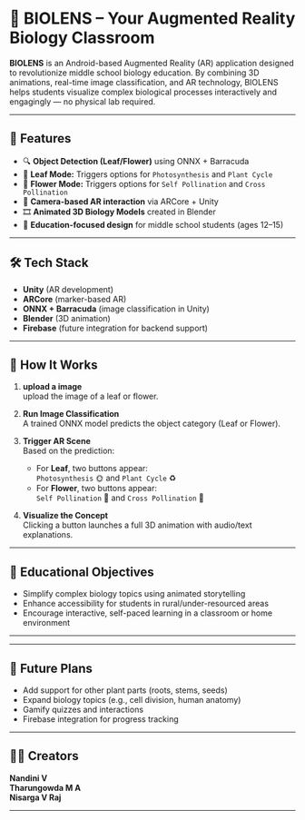 # 🌿 BIOLENS – Your Augmented Reality Biology Classroom

**BIOLENS** is an Android-based Augmented Reality (AR) application designed to revolutionize middle school biology education. By combining 3D animations, real-time image classification, and AR technology, BIOLENS helps students visualize complex biological processes interactively and engagingly — no physical lab required.

---

## 🚀 Features

- 🔍 **Object Detection (Leaf/Flower)** using ONNX + Barracuda  
- 🌱 **Leaf Mode:** Triggers options for `Photosynthesis` and `Plant Cycle`  
- 🌸 **Flower Mode:** Triggers options for `Self Pollination` and `Cross Pollination`  
- 📱 **Camera-based AR interaction** via ARCore + Unity  
- 🎞️ **Animated 3D Biology Models** created in Blender  
- 🧠 **Education-focused design** for middle school students (ages 12–15)

---

## 🛠️ Tech Stack

- **Unity** (AR development)  
- **ARCore** (marker-based AR)  
- **ONNX + Barracuda** (image classification in Unity)  
- **Blender** (3D animation)  
- **Firebase** (future integration for backend support)

---

## 🧬 How It Works

1. **upload  a image**  
  upload the image of a leaf or flower.

2. **Run Image Classification**  
   A trained ONNX model predicts the object category (Leaf or Flower).

3. **Trigger AR Scene**  
   Based on the prediction:
   - For **Leaf**, two buttons appear:  
     `Photosynthesis` 🌞 and `Plant Cycle` ♻️
   - For **Flower**, two buttons appear:  
     `Self Pollination` 🌸 and `Cross Pollination` 🌼

4. **Visualize the Concept**  
   Clicking a button launches a full 3D animation with audio/text explanations.

---

## 🎯 Educational Objectives

- Simplify complex biology topics using animated storytelling  
- Enhance accessibility for students in rural/under-resourced areas  
- Encourage interactive, self-paced learning in a classroom or home environment  

---

---

## 🧠 Future Plans

- Add support for other plant parts (roots, stems, seeds)  
- Expand biology topics (e.g., cell division, human anatomy)  
- Gamify quizzes and interactions  
- Firebase integration for progress tracking  

---

## 👨‍🎓 Creators

**Nandini V**  
**Tharungowda M A**  
**Nisarga V Raj**

---



